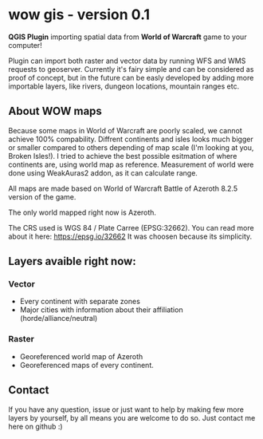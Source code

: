 # wow gis - version 0.1
**QGIS Plugin** importing spatial data from **World of Warcraft** game to your computer!

Plugin can import both raster and vector data by running WFS and WMS requests to geoserver. 
Currently it's fairy simple and can be considered as proof of concept, but in the future can be easly developed by adding more importable layers, like rivers, dungeon locations, mountain ranges etc. 

## About WOW maps
Because some maps in World of Warcraft are poorly scaled, we cannot achieve 100% compability. Diffrent continents and isles looks much bigger or smaller compared to others depending of map scale (I'm looking at you, Broken Isles!). I tried to achieve the best possible esitmation of where continents are, using world map as reference. 
Measurement of world were done using WeakAuras2 addon, as it can calculate range. 

All maps are made based on World of Warcraft Battle of Azeroth 8.2.5 version of the game. 

The only world mapped right now is Azeroth.

The CRS used is WGS 84 / Plate Carree (EPSG:32662). You can read more about it here: https://epsg.io/32662
It was choosen because its simplicity.

## Layers avaible right now:
### Vector
- Every continent with separate zones 
- Major cities with information about their affiliation (horde/alliance/neutral)
### Raster
- Georeferenced world map of Azeroth
- Georeferenced maps of every continent.

## Contact
If you have any question, issue or just want to help by making few more layers by yourself, by all means you are welcome to do so. Just contact me here on github :) 
